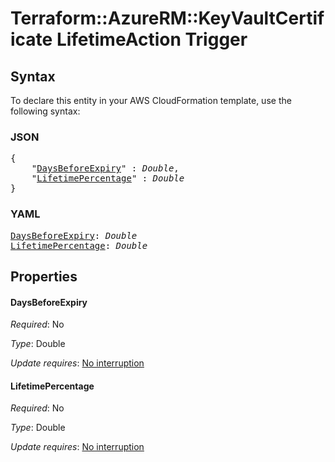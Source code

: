 # Terraform::AzureRM::KeyVaultCertificate LifetimeAction Trigger

## Syntax

To declare this entity in your AWS CloudFormation template, use the following syntax:

### JSON

<pre>
{
    "<a href="#daysbeforeexpiry" title="DaysBeforeExpiry">DaysBeforeExpiry</a>" : <i>Double</i>,
    "<a href="#lifetimepercentage" title="LifetimePercentage">LifetimePercentage</a>" : <i>Double</i>
}
</pre>

### YAML

<pre>
<a href="#daysbeforeexpiry" title="DaysBeforeExpiry">DaysBeforeExpiry</a>: <i>Double</i>
<a href="#lifetimepercentage" title="LifetimePercentage">LifetimePercentage</a>: <i>Double</i>
</pre>

## Properties

#### DaysBeforeExpiry

_Required_: No

_Type_: Double

_Update requires_: [No interruption](https://docs.aws.amazon.com/AWSCloudFormation/latest/UserGuide/using-cfn-updating-stacks-update-behaviors.html#update-no-interrupt)

#### LifetimePercentage

_Required_: No

_Type_: Double

_Update requires_: [No interruption](https://docs.aws.amazon.com/AWSCloudFormation/latest/UserGuide/using-cfn-updating-stacks-update-behaviors.html#update-no-interrupt)

